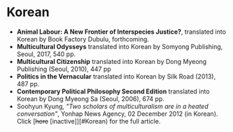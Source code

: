 # Korean

- **Animal Labour: A New Frontier of Interspecies Justice?**, translated into Korean by Book Factory Dubulu, forthcoming.
- **Multicultural Odysseys** translated into Korean by Somyong Publishing, Seoul, 2017, 540 pp.
- **Multicultural Citizenship** translated into Korean by Dong Myeong Publishing (Seoul, 2010), 447 pp
- **Politics in the Vernacular** translated into Korean by Silk Road (2013), 487 pp.
- **Contemporary Political Philosophy Second Edition** translated into Korean by Dong Myeong Sa (Seoul, 2006), 674 pp.
- Soohyun Kyung, _"Two scholars of multiculturalism are in a heated conversation"_, Yonhap News Agency, 02 December 2012 (in Korean). Click [~~here~~ [inactive]][#Korean) for the full article.
